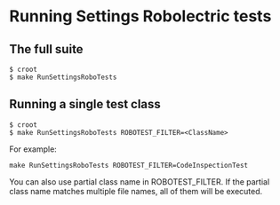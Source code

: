 # Running Settings Robolectric tests


## The full suite
```
$ croot
$ make RunSettingsRoboTests
```

## Running a single test class

```
$ croot
$ make RunSettingsRoboTests ROBOTEST_FILTER=<ClassName>
```

For example:

```
make RunSettingsRoboTests ROBOTEST_FILTER=CodeInspectionTest
```

You can also use partial class name in ROBOTEST_FILTER. If the partial class name matches multiple file 
names, all of them will be executed.
